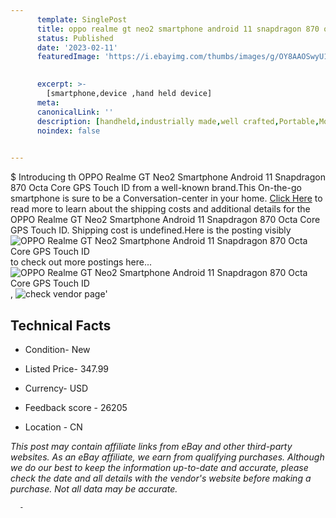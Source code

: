 ```yaml
---
      template: SinglePost
      title: oppo realme gt neo2 smartphone android 11 snapdragon 870 octa core gps touch id
      status: Published
      date: '2023-02-11'
      featuredImage: 'https://i.ebayimg.com/thumbs/images/g/OY8AAOSwyU1hUpNi/s-l225.jpg'
       

      excerpt: >-
        [smartphone,device ,hand held device]
      meta:
      canonicalLink: ''
      description: [handheld,industrially made,well crafted,Portable,Mobile,Compact,Convenient,Lightweight,Maneuverable,Man-portable,Miniature,Carriable,Hand-held,Light,Holdable,Transportable,Mobile device,Pocket-sized,On-the-go,Wireless,Cordless,Compact size,Convenient size, smartphone,device ,hand held device]
      noindex: false
      

---
```

$
      Introducing th OPPO Realme GT Neo2 Smartphone Android 11 Snapdragon 870 Octa Core GPS Touch ID from a well-known brand.This On-the-go smartphone is sure to be a Conversation-center in your home. [Click Here](https://www.ebay.com/itm/203643380170?hash=item2f6a1761ca%3Ag%3AOY8AAOSwyU1hUpNi&mkevt=1&mkcid=1&mkrid=711-53200-19255-0&campid=%253CePNCampaignId%253E&customid=%253CreferenceId%253E&toolid=10049) to read more to learn about the shipping costs and additional details for the OPPO Realme GT Neo2 Smartphone Android 11 Snapdragon 870 Octa Core GPS Touch ID. Shipping cost is undefined.Here is the posting visibly ![OPPO Realme GT Neo2 Smartphone Android 11 Snapdragon 870 Octa Core GPS Touch ID](https://i.ebayimg.com/thumbs/images/g/OY8AAOSwyU1hUpNi/s-l225.jpg) to check out more postings here... ![OPPO Realme GT Neo2 Smartphone Android 11 Snapdragon 870 Octa Core GPS Touch ID](https://i.ebayimg.com/images/g/OY8AAOSwyU1hUpNi/s-l960.jpg), ![check vendor page](https://origin-galleryplus.ebayimg.com/ws/web/203643380170_2_0_1/225x225.jpg,https://origin-galleryplus.ebayimg.com/ws/web/203643380170_3_0_1/225x225.jpg,https://origin-galleryplus.ebayimg.com/ws/web/203643380170_4_0_1/225x225.jpg,https://origin-galleryplus.ebayimg.com/ws/web/203643380170_5_0_1/225x225.jpg,https://origin-galleryplus.ebayimg.com/ws/web/203643380170_6_0_1/225x225.jpg,https://origin-galleryplus.ebayimg.com/ws/web/203643380170_7_0_1/225x225.jpg)'

      

 ## Technical Facts 



     
      

 - Condition- New 


      

 - Listed Price- 347.99 


      

 - Currency- USD 


      

 - Feedback score - 26205 


      

 - Location - CN 


      
      

 *_This post may contain affiliate links from eBay and other third-party websites. As an eBay affiliate, we earn from qualifying purchases. Although we do our best to keep the information up-to-date and accurate, please check the date and all details with the vendor's website before making a purchase. Not all data may be accurate._*




      -
